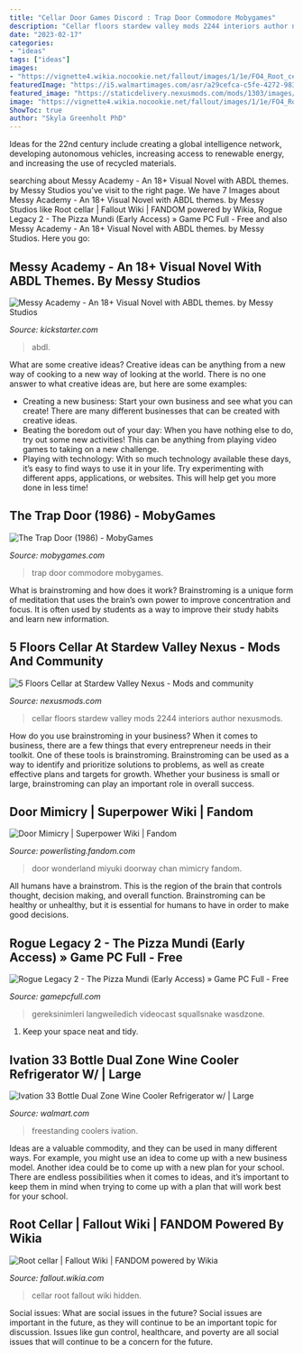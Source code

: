 ```yaml
---
title: "Cellar Door Games Discord : Trap Door Commodore Mobygames"
description: "Cellar floors stardew valley mods 2244 interiors author nexusmods"
date: "2023-02-17"
categories:
- "ideas"
tags: ["ideas"]
images:
- "https://vignette4.wikia.nocookie.net/fallout/images/1/1e/FO4_Root_cellar.jpg/revision/latest?cb=20151110233042"
featuredImage: "https://i5.walmartimages.com/asr/a29cefca-c5fe-4272-983a-67c76843fc8d.f46da8c26e9a9d42bbbbdd682a9daddc.jpeg"
featured_image: "https://staticdelivery.nexusmods.com/mods/1303/images/2244/2244-1527304710-877148129.jpeg"
image: "https://vignette4.wikia.nocookie.net/fallout/images/1/1e/FO4_Root_cellar.jpg/revision/latest?cb=20151110233042"
ShowToc: true
author: "Skyla Greenholt PhD"
---
```



Ideas for the 22nd century include creating a global intelligence network, developing autonomous vehicles, increasing access to renewable energy, and increasing the use of recycled materials.

	

		
searching about Messy Academy - An 18+ Visual Novel with ABDL themes. by Messy Studios you've visit to the right page. We have 7 Images about Messy Academy - An 18+ Visual Novel with ABDL themes. by Messy Studios like Root cellar | Fallout Wiki | FANDOM powered by Wikia, Rogue Legacy 2 - The Pizza Mundi (Early Access) » Game PC Full - Free and also Messy Academy - An 18+ Visual Novel with ABDL themes. by Messy Studios. Here you go:
		
    
## Messy Academy - An 18+ Visual Novel With ABDL Themes. By Messy Studios

<img loading=lazy src="https://ksr-ugc.imgix.net/assets/030/763/770/bd16aca09e7a80b696af482933af64c7_original.png?ixlib=rb-2.1.0&amp;crop=faces&amp;w=1552&amp;h=873&amp;fit=crop&amp;v=1601170444&amp;auto=format&amp;frame=1&amp;q=92&amp;s=0f41d717893086d23e423a151e492b2d" onerror="this.onerror=null;this.src='https://tse2.mm.bing.net/th?id=OIP.-3wLjD0jyFfUIAU0R6llHgHaEK&amp;pid=15.1';" alt="Messy Academy - An 18+ Visual Novel with ABDL themes. by Messy Studios">

_Source: kickstarter.com_

>abdl. 

	

What are some creative ideas?
Creative ideas can be anything from a new way of cooking to a new way of looking at the world. There is no one answer to what creative ideas are, but here are some examples: 
- Creating a new business: Start your own business and see what you can create! There are many different businesses that can be created with creative ideas.
- Beating the boredom out of your day: When you have nothing else to do, try out some new activities! This can be anything from playing video games to taking on a new challenge.
- Playing with technology: With so much technology available these days, it’s easy to find ways to use it in your life. Try experimenting with different apps, applications, or websites. This will help get you more done in less time!

    
## The Trap Door (1986) - MobyGames

<img loading=lazy src="https://www.mobygames.com/images/covers/l/184349-the-trap-door-commodore-64-front-cover.jpg" onerror="this.onerror=null;this.src='https://tse4.mm.bing.net/th?id=OIP.Ejl5p0gmB7y_CUi1drUDlgHaLj&amp;pid=15.1';" alt="The Trap Door (1986) - MobyGames">

_Source: mobygames.com_

>trap door commodore mobygames. 

	

What is brainstroming and how does it work?
Brainstroming is a unique form of meditation that uses the brain’s own power to improve concentration and focus. It is often used by students as a way to improve their study habits and learn new information.

    
## 5 Floors Cellar At Stardew Valley Nexus - Mods And Community

<img loading=lazy src="https://staticdelivery.nexusmods.com/mods/1303/images/2244/2244-1527304710-877148129.jpeg" onerror="this.onerror=null;this.src='https://tse1.mm.bing.net/th?id=OIP.AEp2p1lyexDIRXDUl3YOnwHaEK&amp;pid=15.1';" alt="5 Floors Cellar at Stardew Valley Nexus - Mods and community">

_Source: nexusmods.com_

>cellar floors stardew valley mods 2244 interiors author nexusmods. 

	

How do you use brainstroming in your business?
When it comes to business, there are a few things that every entrepreneur needs in their toolkit. One of these tools is brainstroming. Brainstroming can be used as a way to identify and prioritize solutions to problems, as well as create effective plans and targets for growth. Whether your business is small or large, brainstroming can play an important role in overall success.

    
## Door Mimicry | Superpower Wiki | Fandom

<img loading=lazy src="https://vignette.wikia.nocookie.net/powerlisting/images/1/1b/Doorway_Girl_Miyuki-chan_in_Wonderland.jpg/revision/latest?cb=20190518031200" onerror="this.onerror=null;this.src='https://tse4.mm.bing.net/th?id=OIP.uNF1s2vuTR3u_a1ghxdmhQHaFk&amp;pid=15.1';" alt="Door Mimicry | Superpower Wiki | Fandom">

_Source: powerlisting.fandom.com_

>door wonderland miyuki doorway chan mimicry fandom. 

	

All humans have a brainstrom. This is the region of the brain that controls thought, decision making, and overall function. Brainstroming can be healthy or unhealthy, but it is essential for humans to have in order to make good decisions.

    
## Rogue Legacy 2 - The Pizza Mundi (Early Access) » Game PC Full - Free

<img loading=lazy src="https://gamepcfull.com/wp-content/uploads/2021/02/Rogue-Legacy-2.jpg" onerror="this.onerror=null;this.src='https://tse2.mm.bing.net/th?id=OIP.-MNqxCxv2aJYzLSaU_jDvAHaEK&amp;pid=15.1';" alt="Rogue Legacy 2 - The Pizza Mundi (Early Access) » Game PC Full - Free">

_Source: gamepcfull.com_

>gereksinimleri langweiledich videocast squallsnake wasdzone. 

	

1. Keep your space neat and tidy.

    
## Ivation 33 Bottle Dual Zone Wine Cooler Refrigerator W/ | Large

<img loading=lazy src="https://i5.walmartimages.com/asr/a29cefca-c5fe-4272-983a-67c76843fc8d.f46da8c26e9a9d42bbbbdd682a9daddc.jpeg" onerror="this.onerror=null;this.src='https://tse1.mm.bing.net/th?id=OIP.X6bRE606gVIcH-rzAe6aJwHaHa&amp;pid=15.1';" alt="Ivation 33 Bottle Dual Zone Wine Cooler Refrigerator w/ | Large">

_Source: walmart.com_

>freestanding coolers ivation. 

	

Ideas are a valuable commodity, and they can be used in many different ways. For example, you might use an idea to come up with a new business model. Another idea could be to come up with a new plan for your school. There are endless possibilities when it comes to ideas, and it’s important to keep them in mind when trying to come up with a plan that will work best for your school.

    
## Root Cellar | Fallout Wiki | FANDOM Powered By Wikia

<img loading=lazy src="https://vignette4.wikia.nocookie.net/fallout/images/1/1e/FO4_Root_cellar.jpg/revision/latest?cb=20151110233042" onerror="this.onerror=null;this.src='https://tse3.mm.bing.net/th?id=OIP.nCimfVJbIM9dxRyi5Rmd6gHaEK&amp;pid=15.1';" alt="Root cellar | Fallout Wiki | FANDOM powered by Wikia">

_Source: fallout.wikia.com_

>cellar root fallout wiki hidden. 

	

Social issues: What are social issues in the future?
Social issues are important in the future, as they will continue to be an important topic for discussion. Issues like gun control, healthcare, and poverty are all social issues that will continue to be a concern for the future.

